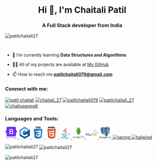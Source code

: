 <h1 align="center">Hi 👋, I'm Chaitali Patil</h1>
<h3 align="center">A Full Stack developer from India</h3>

<p align="left"> <img src="https://komarev.com/ghpvc/?username=patilchaitali27&label=Profile%20views&color=0e75b6&style=flat" alt="patilchaitali27" /> </p>

<p align="left"> <a href="https://twitter.com/" target="blank"><img src="https://img.shields.io/twitter/follow/?logo=twitter&style=for-the-badge" alt="" /></a> </p>

- 🌱 I’m currently learning **Data Structures and Algorithms**

- 👨‍💻 All of my projects are available at <a href="https://github.com/patilchaitali27" target="_blank">My GitHub</a>

- 📫 How to reach me **patilchaitali079@gmail.com**

<h3 align="left">Connect with me:</h3>
<p align="left">
<a href="https://linkedin.com/in/patil chaitali" target="blank"><img align="center" src="https://raw.githubusercontent.com/rahuldkjain/github-profile-readme-generator/master/src/images/icons/Social/linked-in-alt.svg" alt="patil chaitali" height="30" width="40" /></a>
<a href="https://www.codechef.com/users/chaitali_27" target="blank"><img align="center" src="https://cdn.jsdelivr.net/npm/simple-icons@3.1.0/icons/codechef.svg" alt="chaitali_27" height="30" width="40" /></a>
<a href="https://www.hackerrank.com/patilchaitali079" target="blank"><img align="center" src="https://raw.githubusercontent.com/rahuldkjain/github-profile-readme-generator/master/src/images/icons/Social/hackerrank.svg" alt="patilchaitali079" height="30" width="40" /></a>
<a href="https://www.leetcode.com/patilchaitali_27" target="blank"><img align="center" src="https://raw.githubusercontent.com/rahuldkjain/github-profile-readme-generator/master/src/images/icons/Social/leet-code.svg" alt="patilchaitali_27" height="30" width="40" /></a>
<a href="https://auth.geeksforgeeks.org/user/chaitupanpg6" target="blank"><img align="center" src="https://raw.githubusercontent.com/rahuldkjain/github-profile-readme-generator/master/src/images/icons/Social/geeks-for-geeks.svg" alt="chaitupanpg6" height="30" width="40" /></a>
</p>

<h3 align="left">Languages and Tools:</h3>
<p align="left"> <a href="https://getbootstrap.com" target="_blank" rel="noreferrer"> <img src="https://raw.githubusercontent.com/devicons/devicon/master/icons/bootstrap/bootstrap-plain-wordmark.svg" alt="bootstrap" width="40" height="40"/> </a> <a href="https://www.cprogramming.com/" target="_blank" rel="noreferrer"> <img src="https://raw.githubusercontent.com/devicons/devicon/master/icons/c/c-original.svg" alt="c" width="40" height="40"/> </a> <a href="https://www.w3schools.com/css/" target="_blank" rel="noreferrer"> <img src="https://raw.githubusercontent.com/devicons/devicon/master/icons/css3/css3-original-wordmark.svg" alt="css3" width="40" height="40"/> </a> <a href="https://www.w3.org/html/" target="_blank" rel="noreferrer"> <img src="https://raw.githubusercontent.com/devicons/devicon/master/icons/html5/html5-original-wordmark.svg" alt="html5" width="40" height="40"/> </a> <a href="https://www.java.com" target="_blank" rel="noreferrer"> <img src="https://raw.githubusercontent.com/devicons/devicon/master/icons/java/java-original.svg" alt="java" width="40" height="40"/> </a> <a href="https://www.mongodb.com/" target="_blank" rel="noreferrer"> <img src="https://raw.githubusercontent.com/devicons/devicon/master/icons/mongodb/mongodb-original-wordmark.svg" alt="mongodb" width="40" height="40"/> </a> <a href="https://www.mysql.com/" target="_blank" rel="noreferrer"> <img src="https://raw.githubusercontent.com/devicons/devicon/master/icons/mysql/mysql-original-wordmark.svg" alt="mysql" width="40" height="40"/> </a> <a href="https://www.postgresql.org" target="_blank" rel="noreferrer"> <img src="https://raw.githubusercontent.com/devicons/devicon/master/icons/postgresql/postgresql-original-wordmark.svg" alt="postgresql" width="40" height="40"/> </a> <a href="https://spring.io/" target="_blank" rel="noreferrer"> <img src="https://www.vectorlogo.zone/logos/springio/springio-icon.svg" alt="spring" width="40" height="40"/> </a> <a href="https://tailwindcss.com/" target="_blank" rel="noreferrer"> <img src="https://www.vectorlogo.zone/logos/tailwindcss/tailwindcss-icon.svg" alt="tailwind" width="40" height="40"/> </a> </p>

<p><img align="left" src="https://github-readme-stats.vercel.app/api/top-langs?username=patilchaitali27&show_icons=true&locale=en&layout=compact" alt="patilchaitali27" /></p>

<p>&nbsp;<img align="center" src="https://github-readme-stats.vercel.app/api?username=patilchaitali27&show_icons=true&locale=en" alt="patilchaitali27" /></p>

<p><img align="center" src="https://github-readme-streak-stats.herokuapp.com/?user=patilchaitali27&" alt="patilchaitali27" /></p>
